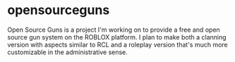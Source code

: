 # opensourceguns

Open Source Guns is a project I'm working on to provide a free and open source gun system on the ROBLOX platform.
I plan to make both a clanning version with aspects similar to RCL and a roleplay version that's much more customizable in the administrative sense. 
